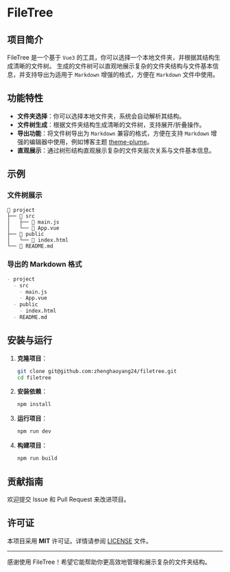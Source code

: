 # FileTree

## 项目简介

FileTree 是一个基于 `Vue3` 的工具，你可以选择一个本地文件夹，并根据其结构生成清晰的文件树。
生成的文件树可以直观地展示复杂的文件夹结构与文件基本信息，并支持导出为适用于 `Markdown` 增强的格式，方便在 `Markdown` 文件中使用。

## 功能特性

- **文件夹选择**：你可以选择本地文件夹，系统会自动解析其结构。
- **文件树生成**：根据文件夹结构生成清晰的文件树，支持展开/折叠操作。
- **导出功能**：将文件树导出为 `Markdown` 兼容的格式，方便在支持 `Markdown` 增强的编辑器中使用，例如博客主题 [theme-plume](https://theme-plume.vuejs.press/)。
- **直观展示**：通过树形结构直观展示复杂的文件夹层次关系与文件基本信息。


## 示例

### 文件树展示
```
📁 project
├── 📁 src
│   ├── 📄 main.js
│   └── 📄 App.vue
├── 📁 public
│   └── 📄 index.html
└── 📄 README.md
```

### 导出的 Markdown 格式
```markdown
- project
  - src
    - main.js
    - App.vue
  - public
    - index.html
  - README.md
```

## 安装与运行

1. **克隆项目**：
   ```bash
   git clone git@github.com:zhenghaoyang24/filetree.git
   cd filetree
   ```

2. **安装依赖**：
   ```bash
   npm install
   ```

3. **运行项目**：
   ```bash
   npm run dev
   ```

4. **构建项目**：
   ```bash
   npm run build
   ```


## 贡献指南

欢迎提交 Issue 和 Pull Request 来改进项目。

## 许可证

本项目采用 **MIT** 许可证。详情请参阅 [LICENSE](https://github.com/zhenghaoyang24/filetree/blob/master/LICENSE) 文件。

---

感谢使用 FileTree！希望它能帮助你更高效地管理和展示复杂的文件夹结构。
